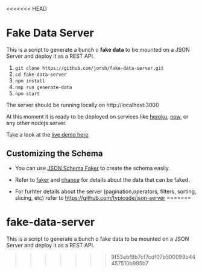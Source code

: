 <<<<<<< HEAD
# Fake Data Server

This is a script to generate a bunch o **fake data** to be mounted on a JSON Server and deploy it as a REST API.

1. `git clone https://github.com/jorsh/fake-data-server.git`
2. `cd fake-data-server`
3. `npm install`
4. `nmp run generate-data`
5. `npm start`

The server should be running locally on http://localhost:3000

At this moment it is ready to be deployed on services like [heroku](https://www.heroku.com/), [now](https://zeit.co/), or any other nodejs server.

Take a look at the [live demo here](https://mockapi-zksqatrpcc.now.sh/)

## Customizing the Schema

- You can use [JSON Schema Faker](http://json-schema-faker.js.org/) to create the schema easily.

- Refer to [faker](https://github.com/marak/Faker.js/) and [chance](https://chancejs.com/) for details about the data that can be faked.

- For furhter details about the server (pagination,operators, filters, sorting, slicing, etc) refer to https://github.com/typicode/json-server
=======
# fake-data-server
This is a script to generate a bunch o fake data to be mounted on a JSON Server and deploy it as a REST API.
>>>>>>> 9f53ebf8b7cf7cdf07b500099b44457510b995b7
